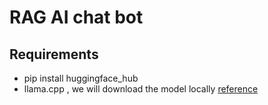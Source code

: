 # RAG AI chat bot


## Requirements

- pip install huggingface_hub 
- llama.cpp , we will download the model locally [reference](https://huggingface.co/TheBloke/TinyLlama-1.1B-Chat-v1.0-GPTQ)
